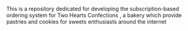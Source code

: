 This is a repository dedicated for developing the subscription-based ordering system for Two Hearts Confections , a bakery which provide pastries and cookies for sweets enthusiasts around the internet
